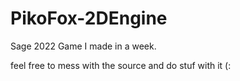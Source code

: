 # PikoFox-2DEngine

Sage 2022 Game I made in a week. 

feel free to mess with the source and do stuf with it (:
